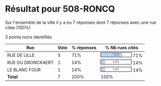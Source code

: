 # Résultat pour 508-RONCQ

Sur l'ensemble de la ville il y a eu 7 réponses dont 7 réponses avec une rue citée (100%)

3 points noirs identifiés

| Rue | Vote | % réponses | % Nb rues cités|
|-----|------|------------|----------------|
| RUE DE LILLE | 5 | 71% | <img src="../../img/bar_71.gif" />&nbsp;71%|
| RUE DU DRONCKAERT | 1 | 14% | <img src="../../img/bar_14.gif" />&nbsp;14%|
| LE BLANC FOUR | 1 | 14% | <img src="../../img/bar_14.gif" />&nbsp;14%|
| **Total** | 7 | 100% | 100%|
